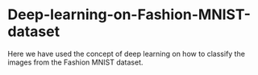 # Deep-learning-on-Fashion-MNIST-dataset
Here we have used the concept of deep learning on how to classify the images from the Fashion MNIST dataset.

